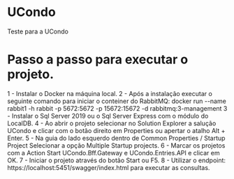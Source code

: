 # UCondo
Teste para a UCondo

# Passo a passo para executar o projeto.
1 - Instalar o Docker na máquina local.
2 - Após a instalação executar o seguinte comando para iniciar o conteiner do RabbitMQ:  docker run --name rabbit1 -h rabbit -p 5672:5672 -p 15672:15672 -d rabbitmq:3-management 
3 - Instalar o Sql Server 2019 ou o Sql Server Express com o módulo do LocalDB.
4 - Ao abrir o projeto selecionar no Solution Explorer a salução UCondo e clicar com o botão direito em Properties ou apertar o atalho Alt + Enter.
5 - Na guia do lado esquerdo dentro de Common Properties / Startup Project Selecionar a opção Multiple Startup projects.
6 - Marcar os projetos com a Action Start UCondo.Bff.Gateway e UCondo.Entries.API e clicar em OK.
7 - Iniciar o projeto através do botão Start ou F5.
8 - Utilizar o endpoint: https://localhost:5451/swagger/index.html para executar as consultas.